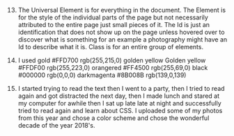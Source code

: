
13.  The Universal Element is for everything in the document.  The Element is for the style of the individual parts of the page but not necessarily attributed to the entire page just small pieces of it.  The Id is just an identification that does not show up on the page unless hovered over to discover what is something for an example a photography might have an Id to describe what it is.  Class is for an entire group of elements.  

14.    I used gold #FFD700 	rgb(255,215,0) golden yellow Golden yellow 	#FFDF00 	rgb(255,223,0) orangered 	#FF4500 	rgb(255,69,0) black #000000 rgb(0,0,0) darkmagenta 	#8B008B 	rgb(139,0,139)

15.  I started trying to read the text then I went to a party, then I tried to read again and got distracted the next day, then I made lunch and stared at my computer for awhile then I sat up late late at night and successfully tried to read again and learn about CSS.  I uploaded some of my photos from this year and chose a color scheme and chose the wonderful decade of the year 2018's.  
